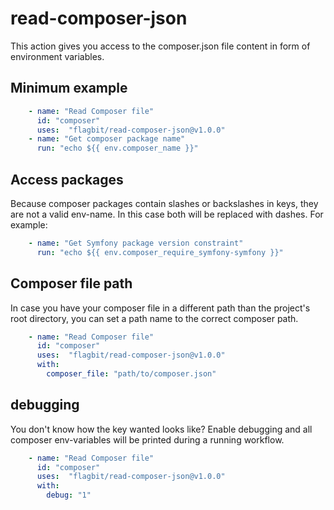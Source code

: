 # read-composer-json

This action gives you access to the composer.json file content in form of environment variables.

## Minimum example

``` yaml
    - name: "Read Composer file"
      id: "composer"
      uses:  "flagbit/read-composer-json@v1.0.0"
    - name: "Get composer package name"
      run: "echo ${{ env.composer_name }}"
```

## Access packages

Because composer packages contain slashes or backslashes in keys, they are not a valid env-name. In this case both
will be replaced with dashes. For example:

``` yaml
    - name: "Get Symfony package version constraint"
      run: "echo ${{ env.composer_require_symfony-symfony }}"
```

## Composer file path

In case you have your composer file in a different path than the project's root directory, you can set a path name
to the correct composer path.

``` yaml
    - name: "Read Composer file"
      id: "composer"
      uses:  "flagbit/read-composer-json@v1.0.0"
      with:
        composer_file: "path/to/composer.json"
```

## debugging

You don't know how the key wanted looks like? Enable debugging and all composer env-variables will be printed during
a running workflow.

``` yaml
    - name: "Read Composer file"
      id: "composer"
      uses:  "flagbit/read-composer-json@v1.0.0"
      with:
        debug: "1"
```
